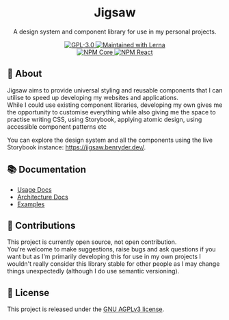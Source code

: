 <div align="center">
<h1>Jigsaw</h1>
<p>A design system and component library for use in my personal projects.</p>

<div>
  <a href="https://github.com/ben-ryder/jigsaw/blob/main/LICENSE.txt">
    <img src="https://img.shields.io/static/v1?label=license&message=GPL-3.0&color=orange&style=flat-square" alt="GPL-3.0" />
  </a>
  <a href="https://lerna.js.org">
    <img src="https://img.shields.io/static/v1?label=maintained%20using&message=lerna&color=purple&style=flat-square" alt="Maintained with Lerna" />
  </a>
</div>
<div>
  <a href="https://www.npmjs.com/package/@ben-ryder/jigsaw">
    <img src="https://img.shields.io/static/v1?label=NPM%20core&message=@ben-ryder/jigsaw&color=red&style=flat-square" alt="NPM Core" />
  </a>
  <a href="https://www.npmjs.com/package/@ben-ryder/jigsaw-react">
    <img src="https://img.shields.io/static/v1?label=NPM%20react&message=@ben-ryder/jigsaw-react&color=red&style=flat-square" alt="NPM React" />
  </a>
</div>
</div>

## 🤔 About
Jigsaw aims to provide universal styling and reusable components that I can utilise to speed up developing my websites and applications.  
While I could use existing component libraries, developing my own gives me the opportunity to customise everything while also
giving me the space to practise writing CSS, using Storybook, applying atomic design, using accessible component patterns etc

You can explore the design system and all the components using the live Storybook instance: https://jigsaw.benryder.dev/.

## 📚 Documentation
- [Usage Docs](https://github.com/Ben-Ryder/jigsaw/tree/main/docs/usage.md)
- [Architecture Docs](https://github.com/Ben-Ryder/jigsaw/blob/main/docs/architecture.md)
- [Examples](https://github.com/Ben-Ryder/jigsaw/blob/main/docs/examples.md)

## 💬 Contributions
This project is currently open source, not open contribution.  
You're welcome to make suggestions, raise bugs and ask questions if you want
but as I'm primarily developing this for use in my own projects I wouldn't really consider this library stable for other people as I may change things unexpectedly (although I do use semantic versioning).

## 📝 License
This project is released under the [GNU AGPLv3 license](https://github.com/Ben-Ryder/jigsaw/blob/main/LICENSE.txt).

